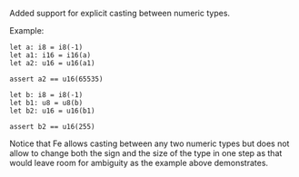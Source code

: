 Added support for explicit casting between numeric types.

Example:

```
let a: i8 = i8(-1)
let a1: i16 = i16(a)
let a2: u16 = u16(a1)

assert a2 == u16(65535)

let b: i8 = i8(-1)
let b1: u8 = u8(b)
let b2: u16 = u16(b1)

assert b2 == u16(255)
```

Notice that Fe allows casting between any two numeric types but does not allow
to change both the sign and the size of the type in one step as that would leave
room for ambiguity as the example above demonstrates.
